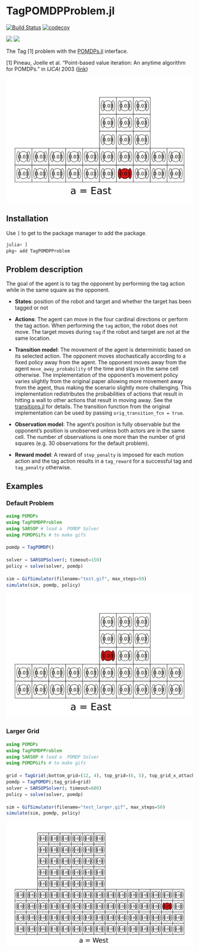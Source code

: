 # TagPOMDPProblem.jl

[![Build Status](https://github.com/dylan-asmar/TagPOMDPProblem.jl/actions/workflows/BuildStatus.yml/badge.svg)](https://github.com/dylan-asmar/TagPOMDPProblem.jl/actions/workflows/BuildStatus.yml)
[![codecov](https://codecov.io/gh/dylan-asmar/TagPOMDPProblem.jl/branch/main/graph/badge.svg?token=UNYWMYUBDL)](https://codecov.io/gh/dylan-asmar/TagPOMDPProblem.jl)

[![](https://img.shields.io/badge/docs-stable-blue.svg)](https://dylan-asmar.github.io/TagPOMDPProblem.jl/stable)
[![](https://img.shields.io/badge/docs-dev-blue.svg)](https://dylan-asmar.github.io/TagPOMDPProblem.jl/dev)


The Tag [1] problem with the [POMDPs.jl](https://github.com/JuliaPOMDP/POMDPs.jl) interface. 

[1] Pineau, Joelle et al. “Point-based value iteration: An anytime algorithm for POMDPs.” in *IJCAI* 2003 ([link](https://www.ijcai.org/Proceedings/03/Papers/147.pdf))



![Tag Demo](./gifs/tag_SARSOP.gif)

## Installation
Use `]` to get to the package manager to add the package. 
```julia
julia> ]
pkg> add TagPOMDPProblem
```


## Problem description
The goal of the agent is to tag the opponent by performing the tag action while in the same square as the opponent. 

- **States**: position of the robot and target and whether the target has been tagged or not

- **Actions**:  The agent can move in the four cardinal directions or perform the tag action. When performing the `tag` action, the robot does not move. The target moves during `tag` if the robot and target are not at the same location.  

- **Transition model**: The movement of the agent is deterministic based on its selected action. The opponent moves stochastically according to a fixed policy away from the agent. The opponent moves away from the agent `move_away_probability` of the time and stays in the same cell otherwise. The implementation of the opponent’s movement policy varies slightly from the original paper allowing more movement away from the agent, thus making the scenario slightly more challenging. This implementation redistributes the probabilities of actions that result in hitting a wall to other actions that result in moving away. See the [transitions.jl](https://github.com/dylan-asmar/TagPOMDPProblem.jl/blob/b0100ddb39b27990a70668187d6f1de8acb50f1e/src/transition.jl#L11) for details. The transition function from the original implementation can be used by passing `orig_transition_fcn = true`.


- **Observation model**: The agent’s position is fully observable but the opponent’s position is unobserved unless both actors are in the same cell. The number of observations is one more than the number of grid squares (e.g. 30 observations for the default problem).

- **Reward model**: A reward of `step_penalty` is imposed for each motion action and the tag action results in a `tag_reward` for a successful tag and `tag_penalty` otherwise.

## Examples

### Default Problem
```julia
using POMDPs
using TagPOMDPProblem
using SARSOP # load a  POMDP Solver
using POMDPGifs # to make gifs

pomdp = TagPOMDP()

solver = SARSOPSolver(; timeout=150)
policy = solve(solver, pomdp)

sim = GifSimulator(filename="test.gif", max_steps=50)
simulate(sim, pomdp, policy)
```

![Tag Example](./gifs/test.gif)


### Larger Grid
```julia
using POMDPs
using TagPOMDPProblem
using SARSOP # load a  POMDP Solver
using POMDPGifs # to make gifs

grid = TagGrid(;bottom_grid=(12, 4), top_grid=(6, 5), top_grid_x_attach_pt=3)
pomdp = TagPOMDP(;tag_grid=grid)
solver = SARSOPSolver(; timeout=600)
policy = solve(solver, pomdp)

sim = GifSimulator(filename="test_larger.gif", max_steps=50)
simulate(sim, pomdp, policy)
```

![Tag Larger Grid Example](./gifs/test_larger.gif)
